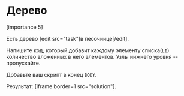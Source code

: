 # Дерево

[importance 5]

Есть дерево [edit src="task"]в песочнице[/edit]. 

Напишите код, который добавит каждому элементу списка(`LI`) количество вложенных в него элементов. Узлы нижнего уровня -- пропускайте.

Добавьте ваш скрипт в конец `BODY`.

Результат:
[iframe border=1 src="solution"]. 
